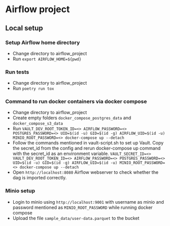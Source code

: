# Airflow project

## Local setup

### Setup Airflow home directory
- Change directory to airflow_project
- Run `export AIRFLOW_HOME=${pwd}`

### Run tests
- Change directory to airflow_project
- Run `poetry run tox`

### Command to run docker containers via docker compose
- Change directory to airflow_project
- Create empty folders `docker_compose_postgres_data` and `docker_compose_s3_data` 
- Run ```VAULT_DEV_ROOT_TOKEN_ID=<> AIRFLOW_PASSWORD=<> POSTGRES_PASSWORD=<> UID=$(id -u) GID=$(id -g) AIRFLOW_UID=$(id -u) MINIO_ROOT_PASSWORD=<> docker-compose up --detach```
- Follow the commands mentioned in vault-script.sh to set up Vault. Copy the secret_id from the config and rerun docker-compose up command with the secret_id as an environment variable. ```VAULT_SECRET_ID=<> VAULT_DEV_ROOT_TOKEN_ID=<> AIRFLOW_PASSWORD=<> POSTGRES_PASSWORD=<> UID=$(id -u) GID=$(id -g) AIRFLOW_UID=$(id -u) MINIO_ROOT_PASSWORD=<> docker-compose up --detach```
- Open `http://localhost:8080` Airflow webserver to check whether the dag is imported correctly.

### Minio setup
- Login to minio using `http://localhost:9001` with username as minio and password mentioned as `MINIO_ROOT_PASSWORD` while running docker compose
- Upload the file `sample_data/user-data.parquet` to the bucket
